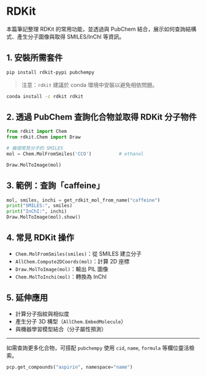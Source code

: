 # RDKit

本篇筆記整理 RDKit 的常用功能，並透過與 PubChem 結合，展示如何查詢結構式、產生分子圖像與取得 SMILES/InChI 等資訊。

## 1. 安裝所需套件

```bash
pip install rdkit-pypi pubchempy
```

> 注意：`rdkit` 建議於 conda 環境中安裝以避免相依問題。

```bash
conda install -c rdkit rdkit
```

## 2. 透過 PubChem 查詢化合物並取得 RDKit 分子物件

```python
from rdkit import Chem
from rdkit.Chem import Draw

# 幾個常見分子的 SMILES
mol = Chem.MolFromSmiles('CCO')          # ethanol

Draw.MolToImage(mol)
```

## 3. 範例：查詢「caffeine」

```python
mol, smiles, inchi = get_rdkit_mol_from_name("caffeine")
print("SMILES:", smiles)
print("InChI:", inchi)
Draw.MolToImage(mol).show()
```

## 4. 常見 RDKit 操作

- `Chem.MolFromSmiles(smiles)`：從 SMILES 建立分子
- `AllChem.Compute2DCoords(mol)`：計算 2D 座標
- `Draw.MolToImage(mol)`：輸出 PIL 圖像
- `Chem.MolToInchi(mol)`：轉換為 InChI

## 5. 延伸應用

- 計算分子指紋與相似度
- 產生分子 3D 構型（`AllChem.EmbedMolecule`）
- 與機器學習模型結合（分子屬性預測）

---

如需查詢更多化合物，可搭配 `pubchempy` 使用 `cid`, `name`, `formula` 等欄位靈活檢索。

```python
pcp.get_compounds("aspirin", namespace="name")
```
